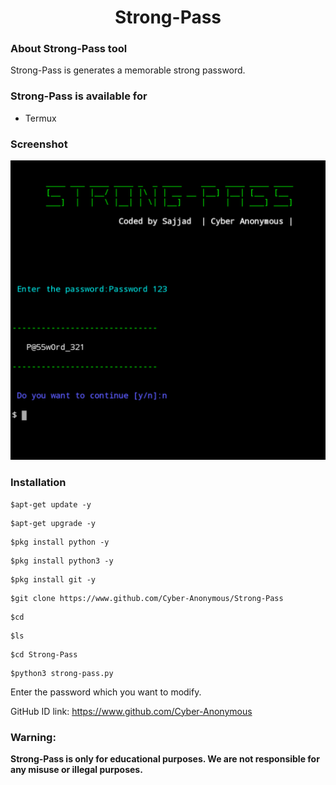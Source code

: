 
<h1 Align="Center"> Strong-Pass </h1>

### About Strong-Pass tool
Strong-Pass is generates a memorable strong password.

### Strong-Pass is available for
- Termux

### Screenshot
![](Image.png)

### Installation
```
$apt-get update -y
```
```
$apt-get upgrade -y
```
```
$pkg install python -y
```
```
$pkg install python3 -y
```
```
$pkg install git -y
```
```
$git clone https://www.github.com/Cyber-Anonymous/Strong-Pass
```
```
$cd
```
```
$ls
```
```
$cd Strong-Pass
```
```
$python3 strong-pass.py
```
Enter the password which you want to modify.

GitHub ID link: https://www.github.com/Cyber-Anonymous

### Warning:
**Strong-Pass is only for educational purposes. We are not responsible for any misuse or illegal purposes.**
